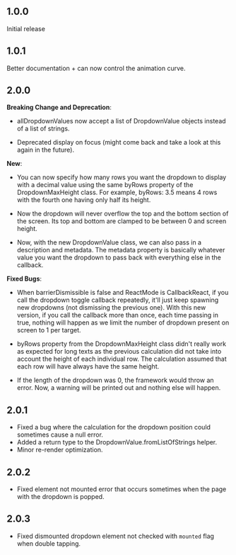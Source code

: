 ## 1.0.0

Initial release

## 1.0.1

Better documentation + can now control the animation curve.

## 2.0.0

**Breaking Change and Deprecation**:

- allDropdownValues now accept a list of DropdownValue objects instead of a list of strings.

- Deprecated display on focus (might come back and take a look at this again in the future).

**New**:

- You can now specify how many rows you want the dropdown to display with a decimal value using the
  same byRows property of the DropdownMaxHeight class. For example, byRows: 3.5 means 4 rows with
  the fourth one having only half its height.

- Now the dropdown will never overflow the top and the bottom section of the screen. Its top and
  bottom are clamped to be between 0 and screen height.

- Now, with the new DropdownValue class, we can also pass in a description and metadata. The
  metadata property is basically whatever value you want the dropdown to pass back with everything
  else in the callback.

**Fixed Bugs**:

- When barrierDismissible is false and ReactMode is CallbackReact, if you call the dropdown toggle
  callback repeatedly, it'll just keep spawning new dropdowns (not dismissing the previous one).
  With this new version, if you call the callback more than once, each time passing in true, nothing
  will happen as we limit the number of dropdown present on screen to 1 per target.

- byRows property from the DropdownMaxHeight class didn't really work as expected for long texts as
  the previous calculation did not take into account the height of each individual row. The
  calculation assumed that each row will have always have the same height.

- If the length of the dropdown was 0, the framework would throw an error. Now, a warning will be
  printed out and nothing else will happen.

## 2.0.1

- Fixed a bug where the calculation for the dropdown position could sometimes cause a null error.
- Added a return type to the DropdownValue.fromListOfStrings helper.
- Minor re-render optimization. 

## 2.0.2

- Fixed element not mounted error that occurs sometimes when the page with the dropdown is popped.

## 2.0.3

- Fixed dismounted dropdown element not checked with `mounted` flag when double tapping.



